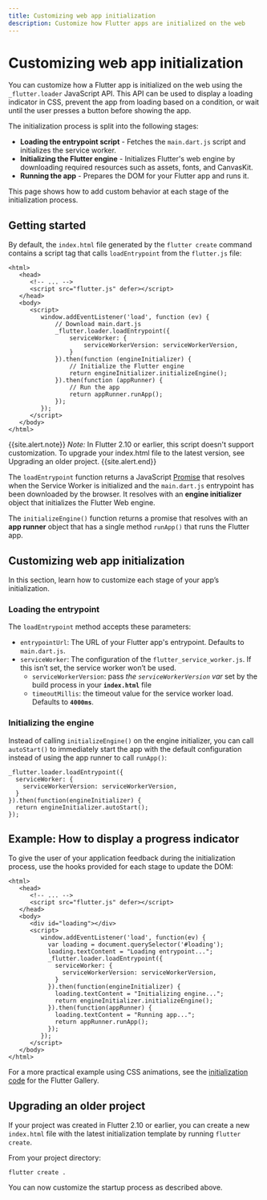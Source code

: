 ```yaml
---
title: Customizing web app initialization
description: Customize how Flutter apps are initialized on the web
---
```


# Customizing web app initialization

You can customize how a Flutter app is initialized on the web
using the `_flutter.loader` JavaScript API.
This API can be used to display a loading indicator in CSS,
prevent the app from loading based on a condition,
or wait until the user presses a button before showing the app.

The initialization process is split into the following stages:

* **Loading the entrypoint script** - 
    Fetches the `main.dart.js` script
    and initializes the service worker.
* **Initializing the Flutter engine** -
    Initializes Flutter's web engine
    by downloading required resources
    such as assets, fonts, and CanvasKit.
* **Running the app** -
    Prepares the DOM for your Flutter app and runs it.

This page shows how to add custom behavior
at each stage of the initialization process.

## Getting started

By default, the `index.html` file
generated by the `flutter create` command
contains a script tag
that calls `loadEntrypoint` from the `flutter.js` file:

```
<html>
   <head>
      <!-- ... -->
      <script src="flutter.js" defer></script>
   </head>
   <body>
      <script>
         window.addEventListener('load', function (ev) {
             // Download main.dart.js
             _flutter.loader.loadEntrypoint({
                 serviceWorker: {
                     serviceWorkerVersion: serviceWorkerVersion,
                 }
             }).then(function (engineInitializer) {
                 // Initialize the Flutter engine
                 return engineInitializer.initializeEngine();
             }).then(function (appRunner) {
                 // Run the app
                 return appRunner.runApp();
             });
         });
      </script>
   </body>
</html>
```



{{site.alert.note}}
*Note:* In Flutter 2.10 or earlier,
this script doesn't support customization.
To upgrade your index.html file to the latest version,
see Upgrading an older project.
{{site.alert.end}}



The `loadEntrypoint` function returns a JavaScript [Promise][js-promise]
that resolves when the Service Worker is initialized
and the `main.dart.js` entrypoint has been downloaded by the browser.
It resolves with an **engine initializer** object
that initializes the Flutter Web engine.

The `initializeEngine()` function returns a promise
that resolves with an **app runner** object
that has a single method `runApp()` that runs the Flutter app.

[js-promise]: https://developer.mozilla.org/en-US/docs/Web/JavaScript/Reference/Global_Objects/Promise

## Customizing web app initialization

In this section,
learn how to customize each stage of your app’s initialization.

### Loading the entrypoint

The `loadEntrypoint` method accepts these parameters:

* `entrypointUrl`: The URL of your Flutter app's entrypoint.
      Defaults to `main.dart.js`.
* `serviceWorker`: The configuration of the `flutter_service_worker.js`.
      If this isn’t set, the service worker won’t be used.
    * `serviceWorkerVersion`: pass *the `serviceWorkerVersion` var* set by
        the build process in your <strong><code>index.html</code></strong> file
    * `timeoutMillis`: the timeout value for the service worker load.
        Defaults to <strong><code>4000ms</code></strong>.


### Initializing the engine

Instead of calling `initializeEngine()` on the engine initializer,
you can call `autoStart()` to immediately start the app
with the default configuration
instead of using the app runner to call `runApp()`:


```
_flutter.loader.loadEntrypoint({
  serviceWorker: {
    serviceWorkerVersion: serviceWorkerVersion,
  }
}).then(function(engineInitializer) {
  return engineInitializer.autoStart();
});
```

## Example: How to display a progress indicator

To give the user of your application feedback
during the initialization process,
use the hooks provided for each stage to update the DOM:


```
<html>
   <head>
      <!-- ... -->
      <script src="flutter.js" defer></script>
   </head>
   <body>
      <div id="loading"></div>
      <script>
         window.addEventListener('load', function(ev) {
           var loading = document.querySelector('#loading');
           loading.textContent = "Loading entrypoint...";
           _flutter.loader.loadEntrypoint({
             serviceWorker: {
               serviceWorkerVersion: serviceWorkerVersion,
             }
           }).then(function(engineInitializer) {
             loading.textContent = "Initializing engine...";
             return engineInitializer.initializeEngine();
           }).then(function(appRunner) {
             loading.textContent = "Running app...";
             return appRunner.runApp();
           });
         });
      </script>
   </body>
</html>
```


For a more practical example using CSS animations,
see the [initialization code][gallery-init] for the Flutter Gallery.

[gallery-init]: https://github.com/flutter/gallery/blob/master/web/index.html

## Upgrading an older project

If your project was created in Flutter 2.10 or earlier,
you can create a new `index.html` file
with the latest initialization template by running `flutter create`.

From your project directory:

```
flutter create .
```

You can now customize the startup process as described above.
